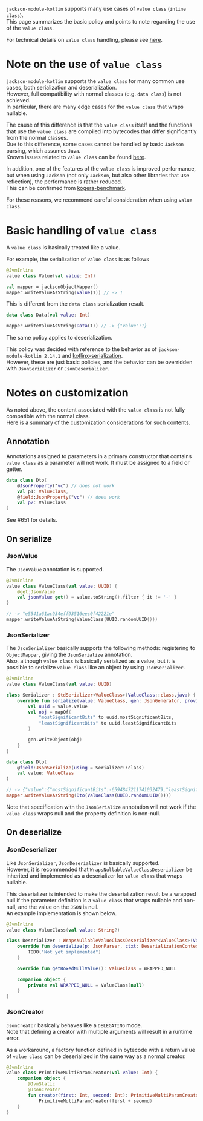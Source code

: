 `jackson-module-kotlin` supports many use cases of `value class` (`inline class`).  
This page summarizes the basic policy and points to note regarding the use of the `value class`.

For technical details on `value class` handling, please see [here](./value-class-handling.md).

# Note on the use of `value class`
`jackson-module-kotlin` supports the `value class` for many common use cases, both serialization and deserialization.  
However, full compatibility with normal classes (e.g. `data class`) is not achieved.  
In particular, there are many edge cases for the `value class` that wraps nullable.

The cause of this difference is that the `value class` itself and the functions that use the `value class` are
compiled into bytecodes that differ significantly from the normal classes.  
Due to this difference, some cases cannot be handled by basic `Jackson` parsing, which assumes `Java`.  
Known issues related to `value class` can be found [here](https://github.com/FasterXML/jackson-module-kotlin/issues?q=is%3Aissue+is%3Aopen+label%3A%22value+class%22).

In addition, one of the features of the `value class` is improved performance,
but when using `Jackson` (not only `Jackson`, but also other libraries that use reflection),
the performance is rather reduced.  
This can be confirmed from [kogera-benchmark](https://github.com/ProjectMapK/kogera-benchmark?tab=readme-ov-file#comparison-of-normal-class-and-value-class).

For these reasons, we recommend careful consideration when using `value class`.

# Basic handling of `value class`
A `value class` is basically treated like a value.

For example, the serialization of `value class` is as follows

```kotlin
@JvmInline
value class Value(val value: Int)

val mapper = jacksonObjectMapper()
mapper.writeValueAsString(Value(1)) // -> 1
```

This is different from the `data class` serialization result.

```kotlin
data class Data(val value: Int)

mapper.writeValueAsString(Data(1)) // -> {"value":1}
```

The same policy applies to deserialization.

This policy was decided with reference to the behavior as of `jackson-module-kotlin 2.14.1` and [kotlinx-serialization](https://github.com/Kotlin/kotlinx.serialization/blob/master/docs/value-classes.md#serializable-value-classes).  
However, these are just basic policies, and the behavior can be overridden with `JsonSerializer` or `JsonDeserializer`.

# Notes on customization
As noted above, the content associated with the `value class` is not fully compatible with the normal class.  
Here is a summary of the customization considerations for such contents.

## Annotation
Annotations assigned to parameters in a primary constructor that contains `value class` as a parameter will not work.
It must be assigned to a field or getter.

```kotlin
data class Dto(
    @JsonProperty("vc") // does not work
    val p1: ValueClass,
    @field:JsonProperty("vc") // does work
    val p2: ValueClass
)
```

See #651 for details.

## On serialize
### JsonValue
The `JsonValue` annotation is supported.

```kotlin
@JvmInline
value class ValueClass(val value: UUID) {
    @get:JsonValue
    val jsonValue get() = value.toString().filter { it != '-' }
}

// -> "e5541a61ac934eff93516eec0f42221e"
mapper.writeValueAsString(ValueClass(UUID.randomUUID()))
```

### JsonSerializer
The `JsonSerializer` basically supports the following methods:
registering to `ObjectMapper`, giving the `JsonSerialize` annotation.  
Also, although `value class` is basically serialized as a value,
but it is possible to serialize `value class` like an object by using `JsonSerializer`.

```kotlin
@JvmInline
value class ValueClass(val value: UUID)

class Serializer : StdSerializer<ValueClass>(ValueClass::class.java) {
    override fun serialize(value: ValueClass, gen: JsonGenerator, provider: SerializerProvider) {
        val uuid = value.value
        val obj = mapOf(
            "mostSignificantBits" to uuid.mostSignificantBits,
            "leastSignificantBits" to uuid.leastSignificantBits
        )

        gen.writeObject(obj)
    }
}

data class Dto(
    @field:JsonSerialize(using = Serializer::class)
    val value: ValueClass
)

// -> {"value":{"mostSignificantBits":-6594847211741032479,"leastSignificantBits":-5053830536872902344}}
mapper.writeValueAsString(Dto(ValueClass(UUID.randomUUID())))
```

Note that specification with the `JsonSerialize` annotation will not work
if the `value class` wraps null and the property definition is non-null.

## On deserialize
### JsonDeserializer
Like `JsonSerializer`, `JsonDeserializer` is basically supported.  
However, it is recommended that `WrapsNullableValueClassDeserializer` be inherited and implemented as a
deserializer for `value class` that wraps nullable.

This deserializer is intended to make the deserialization result be a wrapped null if the parameter definition
is a `value class` that wraps nullable and non-null, and the value on the `JSON` is null.  
An example implementation is shown below.

```kotlin
@JvmInline
value class ValueClass(val value: String?)

class Deserializer : WrapsNullableValueClassDeserializer<ValueClass>(ValueClass::class) {
    override fun deserialize(p: JsonParser, ctxt: DeserializationContext): ValueClass {
        TODO("Not yet implemented")
    }

    override fun getBoxedNullValue(): ValueClass = WRAPPED_NULL

    companion object {
        private val WRAPPED_NULL = ValueClass(null)
    }
}
```

### JsonCreator
`JsonCreator` basically behaves like a `DELEGATING` mode.  
Note that defining a creator with multiple arguments will result in a runtime error.

As a workaround, a factory function defined in bytecode with a return value of `value class` can be deserialized in the same way as a normal creator.

```kotlin
@JvmInline
value class PrimitiveMultiParamCreator(val value: Int) {
    companion object {
        @JvmStatic
        @JsonCreator
        fun creator(first: Int, second: Int): PrimitiveMultiParamCreator? =
            PrimitiveMultiParamCreator(first + second)
    }
}
```
